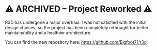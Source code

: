 # ⚠️ ARCHIVED – Project Reworked ⚠️

R3D has undergone a major overhaul. I was not satisfied with the initial design choices, so the project has been completely rethought for better maintainability and a healthier architecture.

You can find the new repository here: https://github.com/Bigfoot71/r3d.
